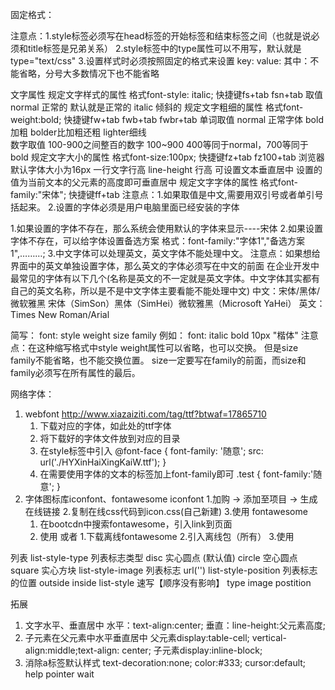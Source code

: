 固定格式：
<html>
       <head>
             <meta charset="UTF-8">
             <title>css</title>
             <style type="text/css">
            标签名称{
                属性名称：属性对应的值
                     text-align:center;
                     color:red;
                }
             </style>
       </head>
       <body></body>
</html>
注意点：1.style标签必须写在head标签的开始标签和结束标签之间（也就是说必须和title标签是兄弟关系）
              2.style标签中的type属性可以不用写，默认就是type="text/css"
              3.设置样式时必须按照固定的格式来设置
key: value:        其中：不能省略，分号大多数情况下也不能省略

文字属性
规定文字样式的属性     格式font-style: italic;     快捷键fs+tab         fsn+tab
取值     normal  正常的    默认就是正常的
                  italic       倾斜的
规定文字粗细的属性    格式font-weight:bold;    快捷键fw+tab    fwb+tab    fwbr+tab
单词取值 normal 正常字体  bold加粗  bolder比加粗还粗  lighter细线   
数字取值   100-900之间整百的数字  100~900 400等同于normal，700等同于bold
规定文字大小的属性     格式font-size:100px;         快捷键fz+tab      fz100+tab
浏览器默认字体大小为16px
一行文字行高 line-height 行高
可设置文本垂直居中
设置的值为当前文本的父元素的高度即可垂直居中
规定文字字体的属性      格式font-family:"宋体";    快捷键ff+tab
注意点：1.如果取值是中文,需要用双引号或者单引号括起来。
           2.设置的字体必须是用户电脑里面已经安装的字体

1.如果设置的字体不存在，那么系统会使用默认的字体来显示----宋体
2.如果设置字体不存在，可以给字体设置备选方案
格式：font-family:"字体1","备选方案1",………;
3.中文字体可以处理英文，英文字体不能处理中文。
注意点：如果想给界面中的英文单独设置字体，那么英文的字体必须写在中文的前面
在企业开发中最常见的字体有以下几个(名称是英文的不一定就是英文字体。中文字体其实都有自己的英文名称，所以是不是中文字体主要看能不能处理中文)
中文：宋体/黑体/微软雅黑       宋体（SimSon）黑体（SimHei）微软雅黑（Microsoft  YaHei）
英文：Times New Roman/Arial

简写：       font: style weight size family
例如：       font: italic bold 10px "楷体"
注意点：在这种缩写格式中style weight属性可以省略，也可以交换。
但是size family不能省略，也不能交换位置。
size一定要写在family的前面，而size和family必须写在所有属性的最后。

网络字体：
1) webfont    http://www.xiazaiziti.com/tag/ttf?btwaf=17865710
	1. 下载对应的字体，如此处的ttf字体
	2. 将下载好的字体文件放到对应的目录
	3. 在style标签中引入
@font-face {
	font-family: '随意';
	src: url('./HYXinHaiXingKaiW.ttf');
}
	4. 在需要使用字体的文本的标签加上font-family即可
.test {
	font-family:'随意';
}
2) 字体图标库iconfont、fontawesome
iconfont
	1.加购 -> 添加至项目 -> 生成在线链接
	2.复制在线css代码到icon.css(自己新建)
	3.使用<i class="iconfont 图标名"></i>
fontawesome
	1. 在bootcdn中搜索fontawesome，引入link到页面
	2. 使用<i class="fa fa-user-circle"></i>
	或者
	1.下载离线fontawesome
	2.引入离线包（所有）
3.使用<i class="fa fa-user-circle"></i>

列表
list-style-type	列表标志类型
	disc	实心圆点 (默认值)
	circle	空心圆点
	square	实心方块
list-style-image 列表标志
	url('')
list-style-position 列表标志的位置
	outside
	inside
list-style 速写【顺序没有影响】
	type
	image
	postition

拓展
1. 文字水平、垂直居中
	水平：text-align:center;
	垂直：line-height:父元素高度;
2. 子元素在父元素中水平垂直居中
	父元素display:table-cell; vertical-align:middle;text-align: center;
	子元素display:inline-block;
3. 消除a标签默认样式
	text-decoration:none;
	color:#333;
	cursor:default;
		help
		pointer
		wait
